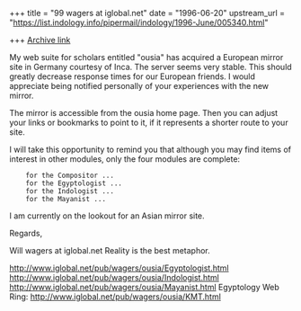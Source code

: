 +++
title = "99 wagers at iglobal.net"
date = "1996-06-20"
upstream_url = "https://list.indology.info/pipermail/indology/1996-June/005340.html"

+++
[Archive link](https://list.indology.info/pipermail/indology/1996-June/005340.html)


My web suite for scholars entitled "ousia" has acquired a European mirror
site in Germany courtesy of Inca. The server seems very stable. This should
greatly decrease response times for our European friends. I would
appreciate being notified personally of your experiences with the new mirror.

The mirror is accessible from the ousia home page. Then you can adjust
your links or bookmarks to point to it, if it represents a shorter route to
your site.

I will take this opportunity to remind you that although you may find items
of interest in other modules, only the four modules are complete:

        for the Compositor ...
        for the Egyptologist ...
        for the Indologist ...
        for the Mayanist ...

I am currently on the lookout for an Asian mirror site.

Regards,


Will wagers at iglobal.net        Reality is the best metaphor.

http://www.iglobal.net/pub/wagers/ousia/Egyptologist.html
http://www.iglobal.net/pub/wagers/ousia/Indologist.html
http://www.iglobal.net/pub/wagers/ousia/Mayanist.html
Egyptology Web Ring: http://www.iglobal.net/pub/wagers/ousia/KMT.html






